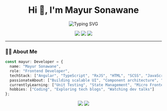 <h1 align="center">Hi 👋, I'm Mayur Sonawane</h1>

<p align="center">
  <img src="https://readme-typing-svg.herokuapp.com?font=Fira+Code&size=24&pause=1000&color=0F74BD&center=true&vCenter=true&width=435&lines=Angular+Developer;TypeScript+Enthusiast;Clean+Code+Advocate;Always+Learning+New+Tech" alt="Typing SVG" />
</p>

<p align="center">
  <a href="mailto:mgsonawane2480@gmail.com"><img src="https://img.shields.io/badge/Email-Contact-red?style=for-the-badge&logo=gmail" /></a>
  <a href="https://www.linkedin.com/in/mayur-sonawane" target="_blank"><img src="https://img.shields.io/badge/LinkedIn-Connect-blue?style=for-the-badge&logo=linkedin" /></a>
  <a href="https://github.com/mayursonawane1"><img src="https://img.shields.io/badge/GitHub-Follow-black?style=for-the-badge&logo=github" /></a>
</p>

---

### 🧑‍💻 About Me

```ts
const mayur: Developer = {
  name: "Mayur Sonawane",
  role: "Frontend Developer",
  techStack: ["Angular", "TypeScript", "RxJS", "HTML", "SCSS", "JavaScript"],
  passionateAbout: ["Building scalable UI", "Component architecture", "UX improvements"],
  currentlyLearning: ["Unit Testing", "State Management", "Micro Frontends"],
  hobbies: ["Coding", "Exploring tech blogs", "Watching dev talks"]
};

```
<p align="center"> <img src="https://github-readme-stats.vercel.app/api?username=mayur-sonawane&show_icons=true&theme=react&hide_border=true" /> <img src="https://github-readme-stats.vercel.app/api/top-langs/?username=mayur-sonawane&layout=compact&theme=react&hide_border=true" /> </p>

